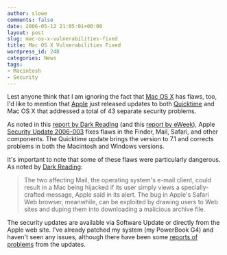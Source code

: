 ```yaml
---
author: slowe
comments: false
date: 2006-05-12 21:05:01+00:00
layout: post
slug: mac-os-x-vulnerabilities-fixed
title: Mac OS X Vulnerabilities Fixed
wordpress_id: 248
categories: News
tags:
- Macintosh
- Security
---
```


Lest anyone think that I am ignoring the fact that [Mac OS X](http://www.apple.com/macosx/) has flaws, too, I'd like to mention that [Apple](http://www.apple.com/) just released updates to both [Quicktime](http://www.apple.com/quicktime/) and Mac OS X that addressed a total of 43 separate security problems.

As noted in this [report by Dark Reading](http://www.darkreading.com/document.asp?doc_id=94771&f_src=darkreading_section_318) (and this [report by eWeek](http://www.eweek.com/article2/0,1759,1961642,00.asp)), Apple [Security Update 2006-003](http://docs.info.apple.com/article.html?artnum=303737) fixes flaws in the Finder, Mail, Safari, and other components. The Quicktime update brings the version to 7.1 and corrects problems in both the Macintosh and Windows versions.

It's important to note that some of these flaws were particularly dangerous. As noted by [Dark Reading](http://www.darkreading.com):

>The two affecting Mail, the operating system's e-mail client, could result in a Mac being hijacked if its user simply views a specially-crafted message, Apple said in its alert. The bug in Apple's Safari Web browser, meanwhile, can be exploited by drawing users to Web sites and duping them into downloading a malicious archive file.

The security updates are available via Software Update or directly from the Apple web site. I've already patched my system (my PowerBook G4) and haven't seen any issues, although there have been some [reports of problems](http://www.macnn.com/articles/06/05/11/troubleshooting.updates/) from the updates.
